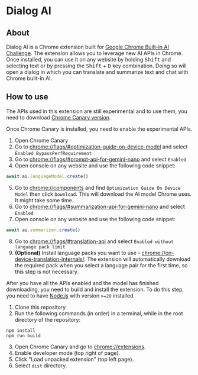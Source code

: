 # Dialog AI

## About

Dialog AI is a Chrome extension built for [Google Chrome Built-in AI Challenge](https://googlechromeai.devpost.com). The extension allows you to leverage new AI APIs in Chrome. Once installed, you can use it on any website by holding <kbd>Shift</kbd> and selecting text or by pressing the <kbd>Shift</kbd> + <kbd>D</kbd> key combination. Doing so will open a dialog in which you can translate and summarize text and chat with Chrome built-in AI.

## How to use
The APIs used in this extension are still experimental and to use them, you need to download [Chrome Canary version](https://www.google.com/chrome/canary).

Once Chrome Canary is installed, you need to enable the experimental APIs.

1. Open Chrome Canary
2. Go to [chrome://flags/#optimization-guide-on-device-model](chrome://flags/#optimization-guide-on-device-model) and select `Enabled BypassPerfRequirement`
3. Go to [chrome://flags/#prompt-api-for-gemini-nano](chrome://flags/#prompt-api-for-gemini-nano) and select `Enabled`
4. Open console on any website and use the following code snippet:
```javascript
await ai.languageModel.create()
```
5. Go to [chrome://components](chrome://components) and  find `Optimization Guide On Device Model` then click `Download`. This will download the AI model Chrome uses. It might take some time.
6. Go to [chrome://flags/#summarization-api-for-gemini-nano](chrome://flags/#summarization-api-for-gemini-nano) and select `Enabled`
7. Open console on any website and use the following code snippet:
```javascript
await ai.summarizer.create()
```
8. Go to [chrome://flags/#translation-api](chrome://flags/#translation-api) and select `Enabled without language pack limit`
9. **(Optional)** Install language packs you want to use - [chrome://on-device-translation-internals/](chrome://on-device-translation-internals/). The extension will automatically download the required pack when you select a language pair for the first time, so this step is not necessary.


After you have all the APIs enabled and the model has finished downloading, you need to build and install the extension. To do this step, you need to have [Node.js](https://nodejs.org/en) with version `>=20` installed.

1. Clone this repository
2. Run the following commands (in order) in a terminal, while in the root directory of the repository:
```
npm install
npm run build
```
3. Open Chrome Canary and go to [chrome://extensions](chrome://extensions).
4. Enable developer mode (top right of page).
5. Click "Load unpacked extension" (top left page).
6. Select `dist` directory.